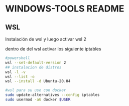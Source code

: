 # WINDOWS-TOOLS README

## WSL

Instalación de wsl y luego activar wsl 2

dentro de del wsl activar los siguiente iptables

```sh
#powershell
wsl --set-default-version 2
## instalacion de distros
wsl -l -v
wsl --list -o
wsl --install -d Ubuntu-20.04
```

```sh
#wsl para su uso con docker
sudo update-alternatives --config iptables
sudo usermod -aG docker $USER


```
